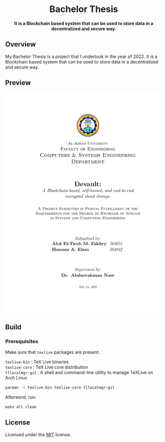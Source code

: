 <h1 align="center">Bachelor Thesis</h1>

<h4 align="center">
	It is a Blockchain based system that can be used to store data in a decentralized and secure way.
</h4>

## Overview

My Bachelor Thesis is a project that I undertook in the year of 2022.
It is a Blockchain based system that can be used to store data in a decentralized and secure way.

## Preview

<img src="./preview-01.png" width="500px" alt="cover" />

## Build

### Prerequisites

Make sure that `texlive` packages are present.

`texlive-bin` : TeX Live binaries <br/>
`texlive-core` : TeX Live core distribution <br/>
`tllocalmgr-git` : A shell and command-line utility to manage TeXLive on Arch Linux <br/>

```sh
pacman -S texlive-bin texlive-core tllocalmgr-git
```

Afterword, run:

```sh
make all clean
```

## License

Licensed under the [MIT](LICENSE) license.
